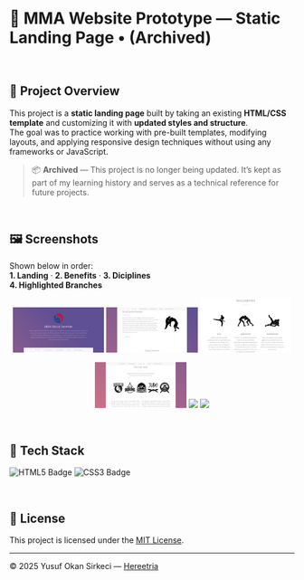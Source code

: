 # 🥋 MMA Website Prototype — Static Landing Page • (Archived)

<br>

## 📌 Project Overview

This project is a **static landing page** built by taking an existing **HTML/CSS template** and customizing it with **updated styles and structure**.  
The goal was to practice working with pre-built templates, modifying layouts, and applying responsive design techniques without using any frameworks or JavaScript.  
> 📦 **Archived** — This project is no longer being updated. It’s kept as part of my learning history and serves as a technical reference for future projects.

<br>

## 🖼️ Screenshots
Shown below in order:  
**1. Landing** · **2. Benefits** · **3. Diciplines**<br>
**4. Highlighted Branches**

<p align="center">
  <img src="./docs/screenshots/landing.png" width="32%">
  <img src="./docs/screenshots/benefits.png" width="32%">
  <img src="./docs/screenshots/disciplines.png" width="32%">
</p>

<p align="center">
  <img src="./docs/screenshots/highlighted-branches.png" width="32%">
  <img src="https://upload.wikimedia.org/wikipedia/commons/c/ce/Transparent.gif" width="32%">
  <img src="https://upload.wikimedia.org/wikipedia/commons/c/ce/Transparent.gif" width="32%">
</p>

<br>

## 🧰 Tech Stack

<p>
  <img src="https://img.shields.io/badge/HTML5-E34F26?style=for-the-badge&logo=html5&logoColor=white" alt="HTML5 Badge" height="32" />
  <img src="https://img.shields.io/badge/CSS3-1572B6?style=for-the-badge&logo=css3&logoColor=white" alt="CSS3 Badge" height="32" />
</p>

<br>

## 📜 License
This project is licensed under the [MIT License](./LICENSE).

---

© 2025 Yusuf Okan Sirkeci — [Hereetria](https://github.com/Hereetria)
